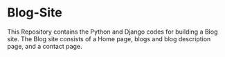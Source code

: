 # Blog-Site

This Repository contains the Python and Django codes for building a Blog site.
The Blog site consists of a Home page, blogs and blog description page, and a contact page.
